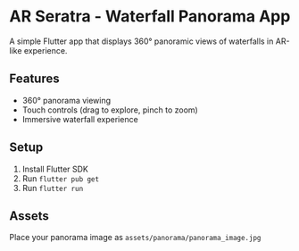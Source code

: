 # AR Seratra - Waterfall Panorama App

A simple Flutter app that displays 360° panoramic views of waterfalls in AR-like experience.

## Features
- 360° panorama viewing
- Touch controls (drag to explore, pinch to zoom)
- Immersive waterfall experience

## Setup
1. Install Flutter SDK
2. Run `flutter pub get`
3. Run `flutter run`

## Assets
Place your panorama image as `assets/panorama/panorama_image.jpg`